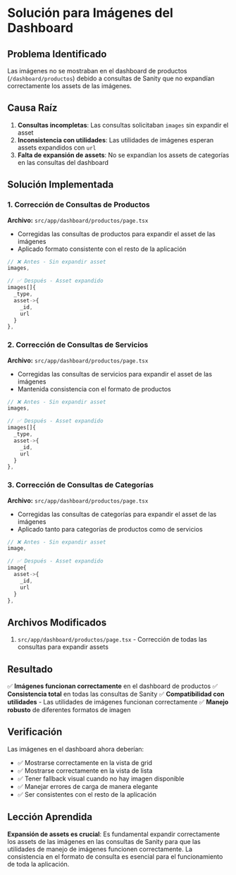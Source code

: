 # Solución para Imágenes del Dashboard

## Problema Identificado

Las imágenes no se mostraban en el dashboard de productos (`/dashboard/productos`) debido a consultas de Sanity que no expandían correctamente los assets de las imágenes.

## Causa Raíz

1. **Consultas incompletas**: Las consultas solicitaban `images` sin expandir el asset
2. **Inconsistencia con utilidades**: Las utilidades de imágenes esperan assets expandidos con `url`
3. **Falta de expansión de assets**: No se expandían los assets de categorías en las consultas del dashboard

## Solución Implementada

### 1. Corrección de Consultas de Productos

**Archivo:** `src/app/dashboard/productos/page.tsx`

- Corregidas las consultas de productos para expandir el asset de las imágenes
- Aplicado formato consistente con el resto de la aplicación

```typescript
// ❌ Antes - Sin expandir asset
images,

// ✅ Después - Asset expandido
images[]{
  _type,
  asset->{
    _id,
    url
  }
},
```

### 2. Corrección de Consultas de Servicios

**Archivo:** `src/app/dashboard/productos/page.tsx`

- Corregidas las consultas de servicios para expandir el asset de las imágenes
- Mantenida consistencia con el formato de productos

```typescript
// ❌ Antes - Sin expandir asset
images,

// ✅ Después - Asset expandido
images[]{
  _type,
  asset->{
    _id,
    url
  }
},
```

### 3. Corrección de Consultas de Categorías

**Archivo:** `src/app/dashboard/productos/page.tsx`

- Corregidas las consultas de categorías para expandir el asset de las imágenes
- Aplicado tanto para categorías de productos como de servicios

```typescript
// ❌ Antes - Sin expandir asset
image,

// ✅ Después - Asset expandido
image{
  asset->{
    _id,
    url
  }
},
```

## Archivos Modificados

1. `src/app/dashboard/productos/page.tsx` - Corrección de todas las consultas para expandir assets

## Resultado

✅ **Imágenes funcionan correctamente** en el dashboard de productos
✅ **Consistencia total** en todas las consultas de Sanity
✅ **Compatibilidad con utilidades** - Las utilidades de imágenes funcionan correctamente
✅ **Manejo robusto** de diferentes formatos de imagen

## Verificación

Las imágenes en el dashboard ahora deberían:
- ✅ Mostrarse correctamente en la vista de grid
- ✅ Mostrarse correctamente en la vista de lista
- ✅ Tener fallback visual cuando no hay imagen disponible
- ✅ Manejar errores de carga de manera elegante
- ✅ Ser consistentes con el resto de la aplicación

## Lección Aprendida

**Expansión de assets es crucial**: Es fundamental expandir correctamente los assets de las imágenes en las consultas de Sanity para que las utilidades de manejo de imágenes funcionen correctamente. La consistencia en el formato de consulta es esencial para el funcionamiento de toda la aplicación.
